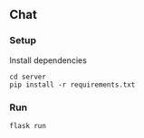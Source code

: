 ## Chat

### Setup

Install dependencies

```
cd server
pip install -r requirements.txt
```

### Run

```
flask run
```
